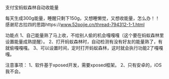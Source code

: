 支付宝蚂蚁森林自动收能量

每天生成300g能量，睡醒只剩下150g，又想睡懒觉，又想收能量，怎么办！！
感谢尼古拉四的思路https://www.52pojie.cn/thread-794312-1-1.html

功能点
1、自己能量熟了马上收，不给别人偷的机会嘎嘎嘎（这个要在蚂蚁森林里设置能量成熟提醒）。
2、打开蚂蚁森林时，自动检测有没有好友的能量熟了，有就偷嘎嘎嘎。
3、可以设置时间，定时打开蚂蚁森林，这时就会执行功能2了嘎嘎嘎。

注意事项：
1、软件基于xposed开发，需要xposed框架。
2、只有安卓的，iOS我不会。



